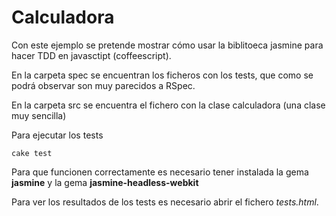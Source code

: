 Calculadora
===========

Con este ejemplo se pretende mostrar cómo usar la biblitoeca jasmine para hacer TDD en javasctipt (coffeescript).

En la carpeta spec se encuentran los ficheros con los tests, que como se podrá observar son muy parecidos a RSpec.

En la carpeta src se encuentra el fichero con la clase calculadora (una clase muy sencilla)

Para ejecutar los tests

    cake test
    
Para que funcionen correctamente es necesario tener instalada la gema **jasmine** y la gema **jasmine-headless-webkit**

Para ver los resultados de los tests es necesario abrir el fichero *tests.html*.
